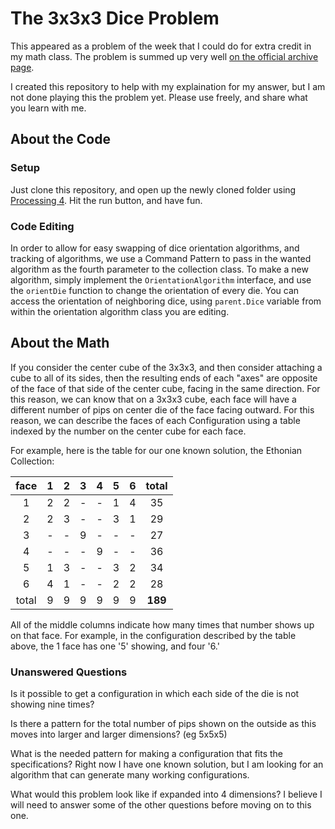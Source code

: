 # The 3x3x3 Dice Problem

This appeared as a problem of the week that I could do for extra credit in my math class. The problem is summed up very well [on the official archive page](https://naumathstat.github.io/problem-of-the-week/files/2021-10-27/).

I created this repository to help with my explaination for my answer, but I am not done playing this the problem yet. Please use freely, and share what you learn with me.

## About the Code

### Setup

Just clone this repository, and open up the newly cloned folder using [Processing 4](https://processing.org/download). Hit the run button, and have fun.

### Code Editing

In order to allow for easy swapping of dice orientation algorithms, and tracking of algorithms, we use a Command Pattern to pass in the wanted algorithm as the fourth parameter to the collection class. To make a new algorithm, simply implement the `OrientationAlgorithm` interface, and use the `orientDie` function to change the orientation of every die. You can access the orientation of neighboring dice, using `parent.Dice` variable from within the orientation algorithm class you are editing.

## About the Math

If you consider the center cube of the 3x3x3, and then consider attaching a cube to all of its sides, then the resulting ends of each "axes" are opposite of the face of that side of the center cube, facing in the same direction. For this reason, we can know that on a 3x3x3 cube, each face will have a different number of pips on center die of the face facing outward. For this reason, we can describe the faces of each Configuration using a table indexed by the number on the center cube for each face.

For example, here is the table for our one known solution, the Ethonian Collection:

| face  | 1     | 2     | 3     | 4     | 5     | 6     | total |
| :---: | ----- | ----- | ----- | ----- | ----- | ----- | :---: |
| 1     | 2     | 2     | -     | -     | 1     | 4     | 35    |
| 2     | 2     | 3     | -     | -     | 3     | 1     | 29    |
| 3     | -     | -     | 9     | -     | -     | -     | 27    |
| 4     | -     | -     | -     | 9     | -     | -     | 36    |
| 5     | 1     | 3     | -     | -     | 3     | 2     | 34    |
| 6     | 4     | 1     | -     | -     | 2     | 2     | 28    |
| total | 9     | 9     | 9     | 9     | 9     | 9     |__189__|

All of the middle columns indicate how many times that number shows up on that face. For example, in the configuration described by the table above, the 1 face has one '5' showing, and four '6.'

### Unanswered Questions

Is it possible to get a configuration in which each side of the die is not showing nine times?

Is there a pattern for the total number of pips shown on the outside as this moves into larger and larger dimensions? (eg 5x5x5)

What is the needed pattern for making a configuration that fits the specifications? Right now I have one known solution, but I am looking for an algorithm that can generate many working configurations.

What would this problem look like if expanded into 4 dimensions? I believe I will need to answer some of the other questions before moving on to this one.
